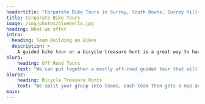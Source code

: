 ```yaml
---
headertitle: "Corporate Bike Tours in Surrey, South Downs, Surrey Hills, West Sussex, Guildford, Haslemere, Farnham, Godalming, Chiddingfold and Petworth."
title: Corporate Bike Tours
image: /img/photos/bluebells.jpg
heading: What we offer
intro:
  heading: Team Building on Bikes
  description: >
    A guided bike tour or a bicycle treasure hunt is a great way to have your team enjoy exercise, fresh air and fun.
blurb:
    heading: Off Road Tours
    text: "We can put together a mostly off-road guided tour that will take in some of the most beautiful countryside in Southern England, together with a local winery or brewery tour. If the group is of mixed cycling ability they can use a mixture of pure pedal powered bikes and electric bikes."
blurb2:
    heading: Bicycle Treasure Hunts
    text: "We split your group into teams, each team then gets a map and a series of questions to answer. Teams must then plan their route to get to as many map locations as quickly they can and at each location answer the relevant question. Teams return to the end point (The Merry Harriers Pub in Hambledon), by a fixed time, for refreshments and prize giving." 
main:
---
```


